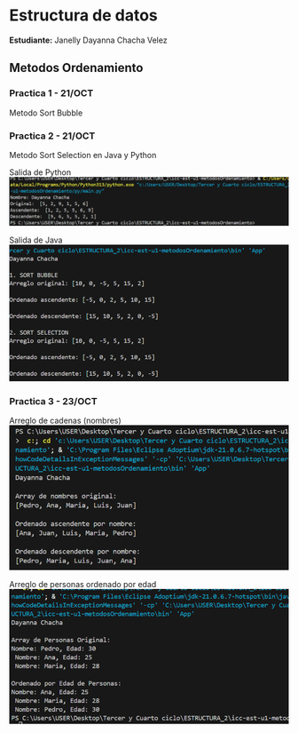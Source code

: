 
# Estructura de datos 

**Estudiante:** Janelly Dayanna Chacha Velez

## Metodos Ordenamiento

### Practica 1 - 21/OCT
Metodo Sort Bubble

### Practica 2 - 21/OCT
Metodo Sort Selection en Java y Python

Salida de Python
![alt text](assets/SortSelectionPython.png)

Salida de Java
![alt text](assets/SortSelectionJava.png)

### Practica 3 - 23/OCT
Arreglo de cadenas (nombres)
![alt text](assets/CadenasNombres.png)

Arreglo de personas ordenado por edad
![alt text](assets/PersonasEdad.png)